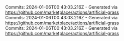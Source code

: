 Commits: 2024-01-06T00:43:03.216Z - Generated via https://github.com/marketplace/actions/artificial-grass
<br>
Commits: 2024-01-06T00:43:03.216Z - Generated via https://github.com/marketplace/actions/artificial-grass
<br>
Commits: 2024-01-06T00:43:03.216Z - Generated via https://github.com/marketplace/actions/artificial-grass
<br>
